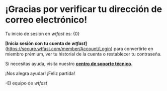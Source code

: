# ¡Gracias por verificar tu dirección de correo electrónico! 

Tu inicio de sesión en *wtfast* es: {0}

**[Inicia sesión con tu cuenta de *wtfast*]**(https://secure.wtfast.com/member/Account/Login) para convertirte en miembro prémium, ver tu historial de la cuenta o restablecer tu contraseña. 

Si necesitas ayuda, visita nuestro [**centro de soporte técnico**](http://support.wtfast.com). 

¡Nos alegra ayudar! ¡Feliz partida!

-El equipo de *wtfast*
